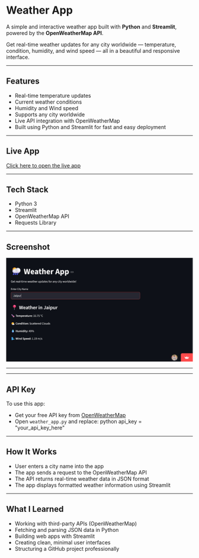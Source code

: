 # Weather App

A simple and interactive weather app built with **Python** and **Streamlit**, powered by the **OpenWeatherMap API**.

Get real-time weather updates for any city worldwide — temperature, condition, humidity, and wind speed — all in a beautiful and responsive interface.

---

## Features

- Real-time temperature updates
- Current weather conditions
- Humidity and Wind speed
- Supports any city worldwide
- Live API integration with OpenWeatherMap
- Built using Python and Streamlit for fast and easy deployment

---

## Live App

[Click here to open the live app](https://weather-h7mumm6nb8y4ht5pnwhk9v.streamlit.app)

---

## Tech Stack

- Python 3
- Streamlit
- OpenWeatherMap API
- Requests Library

---

## Screenshot

![App Screenshot](weather.png)

---
---

## API Key

To use this app:

- Get your free API key from [OpenWeatherMap](https://openweathermap.org/api)
- Open `weather_app.py` and replace:
  python
api_key = "your_api_key_here"

---

## How It Works

- User enters a city name into the app  
- The app sends a request to the OpenWeatherMap API  
- The API returns real-time weather data in JSON format  
- The app displays formatted weather information using Streamlit

---

## What I Learned

- Working with third-party APIs (OpenWeatherMap)  
- Fetching and parsing JSON data in Python  
- Building web apps with Streamlit  
- Creating clean, minimal user interfaces  
- Structuring a GitHub project professionally




